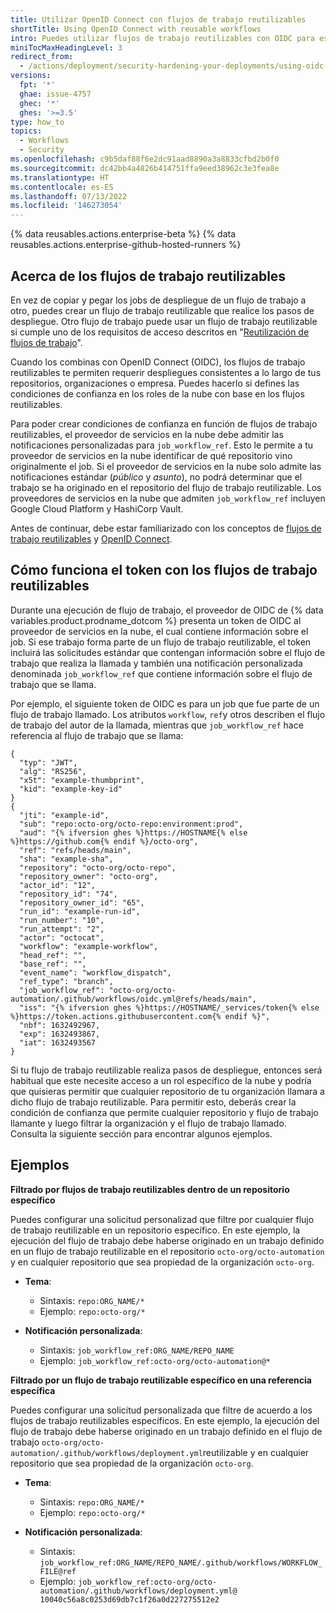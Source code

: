```yaml
---
title: Utilizar OpenID Connect con flujos de trabajo reutilizables
shortTitle: Using OpenID Connect with reusable workflows
intro: Puedes utilizar flujos de trabajo reutilizables con OIDC para estandarizar y fortalecer la seguridad de tus pasos de despliegue.
miniTocMaxHeadingLevel: 3
redirect_from:
  - /actions/deployment/security-hardening-your-deployments/using-oidc-with-your-reusable-workflows
versions:
  fpt: '*'
  ghae: issue-4757
  ghec: '*'
  ghes: '>=3.5'
type: how_to
topics:
  - Workflows
  - Security
ms.openlocfilehash: c9b5daf88f6e2dc91aad8890a3a8833cfbd2b0f0
ms.sourcegitcommit: dc42bb4a4826b414751ffa9eed38962c3e3fea8e
ms.translationtype: HT
ms.contentlocale: es-ES
ms.lasthandoff: 07/13/2022
ms.locfileid: '146273054'
---
```

{% data reusables.actions.enterprise-beta %} {% data reusables.actions.enterprise-github-hosted-runners %}

## <a name="about-reusable-workflows"></a>Acerca de los flujos de trabajo reutilizables

En vez de copiar y pegar los jobs de despliegue de un flujo de trabajo a otro, puedes crear un flujo de trabajo reutilizable que realice los pasos de despliegue. Otro flujo de trabajo puede usar un flujo de trabajo reutilizable si cumple uno de los requisitos de acceso descritos en "[Reutilización de flujos de trabajo](/actions/learn-github-actions/reusing-workflows#access-to-reusable-workflows)".

Cuando los combinas con OpenID Connect (OIDC), los flujos de trabajo reutilizables te permiten requerir despliegues consistentes a lo largo de tus repositorios, organizaciones o empresa. Puedes hacerlo si defines las condiciones de confianza en los roles de la nube con base en los flujos reutilizables.

Para poder crear condiciones de confianza en función de flujos de trabajo reutilizables, el proveedor de servicios en la nube debe admitir las notificaciones personalizadas para `job_workflow_ref`. Esto le permite a tu proveedor de servicios en la nube identificar de qué repositorio vino originalmente el job. Si el proveedor de servicios en la nube solo admite las notificaciones estándar (_público_ y _asunto_), no podrá determinar que el trabajo se ha originado en el repositorio del flujo de trabajo reutilizable. Los proveedores de servicios en la nube que admiten `job_workflow_ref` incluyen Google Cloud Platform y HashiCorp Vault.

Antes de continuar, debe estar familiarizado con los conceptos de [flujos de trabajo reutilizables](/actions/learn-github-actions/reusing-workflows) y [OpenID Connect](/actions/deployment/security-hardening-your-deployments/about-security-hardening-with-openid-connect).

## <a name="how-the-token-works-with-reusable-workflows"></a>Cómo funciona el token con los flujos de trabajo reutilizables

Durante una ejecución de flujo de trabajo, el proveedor de OIDC de {% data variables.product.prodname_dotcom %} presenta un token de OIDC al proveedor de servicios en la nube, el cual contiene información sobre el job. Si ese trabajo forma parte de un flujo de trabajo reutilizable, el token incluirá las solicitudes estándar que contengan información sobre el flujo de trabajo que realiza la llamada y también una notificación personalizada denominada `job_workflow_ref` que contiene información sobre el flujo de trabajo que se llama.

Por ejemplo, el siguiente token de OIDC es para un job que fue parte de un flujo de trabajo llamado. Los atributos `workflow`, `ref`y otros describen el flujo de trabajo del autor de la llamada, mientras que `job_workflow_ref` hace referencia al flujo de trabajo que se llama:

```yaml{:copy}
{
  "typ": "JWT",
  "alg": "RS256",
  "x5t": "example-thumbprint",
  "kid": "example-key-id"
}
{
  "jti": "example-id",
  "sub": "repo:octo-org/octo-repo:environment:prod",
  "aud": "{% ifversion ghes %}https://HOSTNAME{% else %}https://github.com{% endif %}/octo-org",
  "ref": "refs/heads/main",
  "sha": "example-sha",
  "repository": "octo-org/octo-repo",
  "repository_owner": "octo-org",
  "actor_id": "12",
  "repository_id": "74",
  "repository_owner_id": "65",
  "run_id": "example-run-id",
  "run_number": "10",
  "run_attempt": "2",
  "actor": "octocat",
  "workflow": "example-workflow",
  "head_ref": "",
  "base_ref": "",
  "event_name": "workflow_dispatch",
  "ref_type": "branch",
  "job_workflow_ref": "octo-org/octo-automation/.github/workflows/oidc.yml@refs/heads/main",
  "iss": "{% ifversion ghes %}https://HOSTNAME/_services/token{% else %}https://token.actions.githubusercontent.com{% endif %}",
  "nbf": 1632492967,
  "exp": 1632493867,
  "iat": 1632493567
}
```

Si tu flujo de trabajo reutilizable realiza pasos de despliegue, entonces será habitual que este necesite acceso a un rol específico de la nube y podría que quisieras permitir que cualquier repositorio de tu organización llamara a dicho flujo de trabajo reutilizable. Para permitir esto, deberás crear la condición de confianza que permite cualquier repositorio y flujo de trabajo llamante y luego filtrar la organización y el flujo de trabajo llamado. Consulta la siguiente sección para encontrar algunos ejemplos.

## <a name="examples"></a>Ejemplos

**Filtrado por flujos de trabajo reutilizables dentro de un repositorio específico**

Puedes configurar una solicitud personalizad que filtre por cualquier flujo de trabajo reutilizable en un repositorio específico. En este ejemplo, la ejecución del flujo de trabajo debe haberse originado en un trabajo definido en un flujo de trabajo reutilizable en el repositorio `octo-org/octo-automation` y en cualquier repositorio que sea propiedad de la organización `octo-org`.

- **Tema**:
  - Sintaxis: `repo:ORG_NAME/*`
  - Ejemplo: `repo:octo-org/*`

- **Notificación personalizada**:
  - Sintaxis: `job_workflow_ref:ORG_NAME/REPO_NAME`
  - Ejemplo: `job_workflow_ref:octo-org/octo-automation@*`

**Filtrado por un flujo de trabajo reutilizable específico en una referencia específica**

Puedes configurar una solicitud personalizada que filtre de acuerdo a los flujos de trabajo reutilizables específicos. En este ejemplo, la ejecución del flujo de trabajo debe haberse originado en un trabajo definido en el flujo de trabajo `octo-org/octo-automation/.github/workflows/deployment.yml`reutilizable y en cualquier repositorio que sea propiedad de la organización `octo-org`.

- **Tema**:
  - Sintaxis: `repo:ORG_NAME/*` 
  - Ejemplo: `repo:octo-org/*` 

- **Notificación personalizada**:
  - Sintaxis: `job_workflow_ref:ORG_NAME/REPO_NAME/.github/workflows/WORKFLOW_FILE@ref` 
  - Ejemplo: `job_workflow_ref:octo-org/octo-automation/.github/workflows/deployment.yml@ 10040c56a8c0253d69db7c1f26a0d227275512e2`
